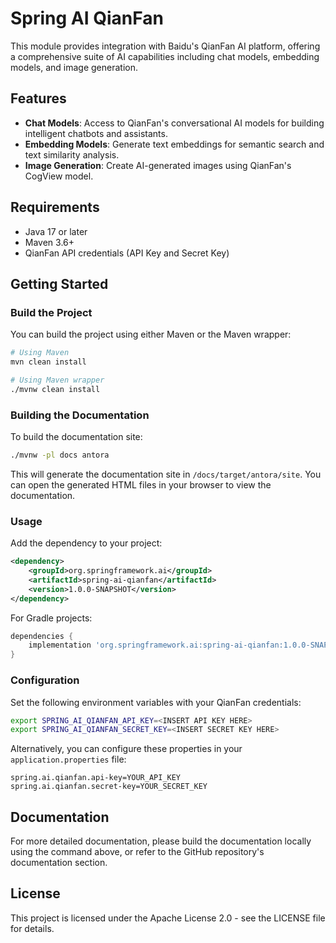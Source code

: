 # Spring AI QianFan

This module provides integration with Baidu's QianFan AI platform, offering a comprehensive suite of AI capabilities including chat models, embedding models, and image generation.

## Features

- **Chat Models**: Access to QianFan's conversational AI models for building intelligent chatbots and assistants.
- **Embedding Models**: Generate text embeddings for semantic search and text similarity analysis.
- **Image Generation**: Create AI-generated images using QianFan's CogView model.

## Requirements

- Java 17 or later
- Maven 3.6+
- QianFan API credentials (API Key and Secret Key)

## Getting Started

### Build the Project

You can build the project using either Maven or the Maven wrapper:

```bash
# Using Maven
mvn clean install

# Using Maven wrapper
./mvnw clean install
```

### Building the Documentation

To build the documentation site:

```bash
./mvnw -pl docs antora
```

This will generate the documentation site in `/docs/target/antora/site`. You can open the generated HTML files in your browser to view the documentation.

### Usage

Add the dependency to your project:

```xml
<dependency>
    <groupId>org.springframework.ai</groupId>
    <artifactId>spring-ai-qianfan</artifactId>
    <version>1.0.0-SNAPSHOT</version>
</dependency>
```

For Gradle projects:

```groovy
dependencies {
    implementation 'org.springframework.ai:spring-ai-qianfan:1.0.0-SNAPSHOT'
}
```

### Configuration

Set the following environment variables with your QianFan credentials:

```bash
export SPRING_AI_QIANFAN_API_KEY=<INSERT API KEY HERE>
export SPRING_AI_QIANFAN_SECRET_KEY=<INSERT SECRET KEY HERE>
```

Alternatively, you can configure these properties in your `application.properties` file:

```properties
spring.ai.qianfan.api-key=YOUR_API_KEY
spring.ai.qianfan.secret-key=YOUR_SECRET_KEY
```

## Documentation

For more detailed documentation, please build the documentation locally using the command above, or refer to the GitHub repository's documentation section.

## License

This project is licensed under the Apache License 2.0 - see the LICENSE file for details.